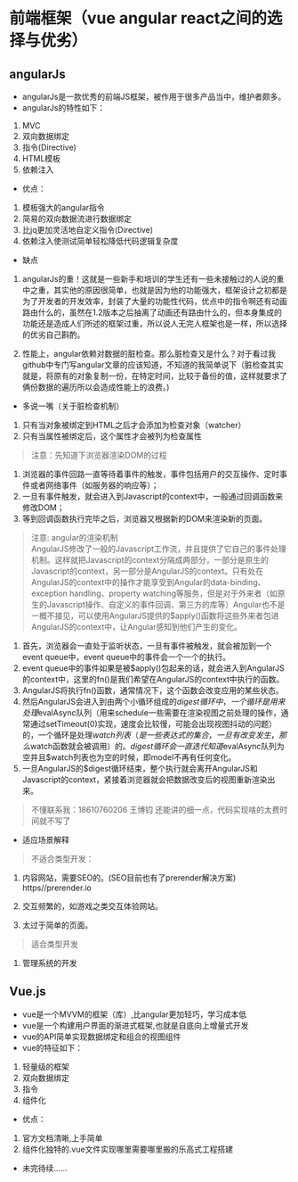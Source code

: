 # 前端框架（vue angular react之间的选择与优劣）

## angularJs
- angularJs是一款优秀的前端JS框架，被作用于很多产品当中，维护者颇多。
- angularJs的特性如下：
1. MVC
2. 双向数据绑定
3. 指令(Directive)
4. HTML模板
5. 依赖注入
- 优点：
1. 模板强大的angular指令
2. 简易的双向数据流进行数据绑定
3. 比jq更加灵活地自定义指令(Directive)
4. 依赖注入使测试简单轻松降低代码逻辑复杂度
- 缺点
1. angularJs的重！这就是一些新手和培训的学生还有一些未接触过的人说的重中之重，其实他的原因很简单，也就是因为他的功能强大，框架设计之初都是为了开发者的开发效率，封装了大量的功能性代码，优点中的指令啊还有动画路由什么的，虽然在1.2版本之后抽离了动画还有路由什么的，但本身集成的功能还是造成人们所述的框架过重，所以说人无完人框架也是一样，所以选择的优劣自己斟酌。

2. 性能上，angular依赖对数据的脏检查。那么脏检查又是什么？对于看过我github中专门写angular文章的应该知道，不知道的我简单说下（脏检查其实就是，将原有的对象复制一份，在特定时间，比较于备份的值，这样就要求了俩份数据的遍历所以会造成性能上的浪费。)
* 多说一嘴（关于脏检查机制）
1. 只有当对象被绑定到HTML之后才会添加为检查对象（watcher）
2. 只有当属性被绑定后，这个属性才会被列为检查属性    
> 注意：先知道下浏览器渲染DOM的过程    
1.  浏览器的事件回路一直等待着事件的触发，事件包括用户的交互操作、定时事件或者网络事件（如服务器的响应等）；
2.  一旦有事件触发，就会进入到Javascript的context中，一般通过回调函数来修改DOM；
3.  等到回调函数执行完毕之后，浏览器又根据新的DOM来渲染新的页面。
> 注意: angular的渲染机制    
>  AngularJS修改了一般的Javascript工作流，并且提供了它自己的事件处理机制。这样就把Javascript的context分隔成两部分，一部分是原生的Javascript的context，另一部分是AngularJS的context。只有处在AngularJS的context中的操作才能享受到Angular的data-binding、exception handling、property watching等服务，但是对于外来者（如原生的Javascript操作、自定义的事件回调、第三方的库等）Angular也不是一概不接见，可以使用AngularJS提供的$apply()函数将这些外来者包进AngularJS的context中，让Angular感知到他们产生的变化。
1.  首先，浏览器会一直处于监听状态，一旦有事件被触发，就会被加到一个event queue中，event queue中的事件会一个一个的执行。
2.  event queue中的事件如果是被$apply()包起来的话，就会进入到AngularJS的context中，这里的fn()是我们希望在AngularJS的context中执行的函数。
3.  AngularJS将执行fn()函数，通常情况下，这个函数会改变应用的某些状态。
4.  然后AngularJS会进入到由两个小循环组成的$digest循环中，一个循环是用来处理$evalAsync队列（用来schedule一些需要在渲染视图之前处理的操作，通常通过setTimeout(0)实现，速度会比较慢，可能会出现视图抖动的问题）的，一个循环是处理$watch列表（是一些表达式的集合，一旦有改变发生，那么$watch函数就会被调用）的。$digest循环会一直迭代知道$evalAsync队列为空并且$watch列表也为空的时候，即model不再有任何变化。
5.  一旦AngularJS的$digest循环结束，整个执行就会离开AngularJS和Javascript的context，紧接着浏览器就会把数据改变后的视图重新渲染出来。
> 不懂联系我：18610760206 王博钧 还能讲的细一点，代码实现啥的太费时间就不写了
- 适应场景解释
> 不适合类型开发：
1. 内容网站，需要SEO的。(SEO目前也有了prerender解决方案) https//prerender.io

2. 交互频繁的，如游戏之类交互体验网站。

3. 太过于简单的页面。

>适合类型开发
1. 管理系统的开发

## Vue.js 
- vue是一个MVVM的框架（库）,比angular更加轻巧，学习成本低
- vue是一个构建用户界面的渐进式框架,也就是自底向上增量式开发
- vue的API简单实现数据绑定和组合的视图组件
- vue的特征如下：
1. 轻量级的框架
2. 双向数据绑定
3. 指令
4. 组件化
- 优点：
1. 官方文档清晰,上手简单
2. 组件化独特的.vue文件实现哪里需要哪里搬的乐高式工程搭建
- 未完待续......